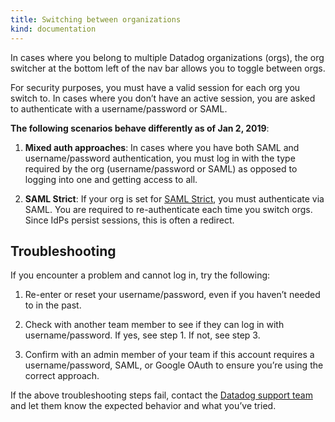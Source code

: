 ```yaml
---
title: Switching between organizations
kind: documentation
---
```


In cases where you belong to multiple Datadog organizations (orgs), the org switcher at the bottom left of the nav bar allows you to toggle between orgs.

For security purposes, you must have a valid session for each org you switch to. In cases where you don’t have an active session, you are asked to authenticate with a username/password or SAML.

**The following scenarios behave differently as of Jan 2, 2019**:

1. **Mixed auth approaches**: In cases where you have both SAML and username/password authentication, you must log in with the type required by the org (username/password or SAML) as opposed to logging into one and getting access to all.

2. **SAML Strict**: If your org is set for [SAML Strict][1], you must authenticate via SAML. You are required to re-authenticate each time you switch orgs. Since IdPs persist sessions, this is often a redirect.

## Troubleshooting

If you encounter a problem and cannot log in, try the following:

1. Re-enter or reset your username/password, even if you haven’t needed to in the past.

2. Check with another team member to see if they can log in with username/password. If yes, see step 1. If not, see step 3.

3. Confirm with an admin member of your team if this account requires a username/password, SAML, or Google OAuth to ensure you’re using the correct approach.

If the above troubleshooting steps fail, contact the [Datadog support team][2] and let them know the expected behavior and what you’ve tried.

[1]: /account_management/saml/#saml-strict
[2]: /help
